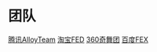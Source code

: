# 团队

[腾讯AlloyTeam](http://www.alloyteam.com/)
[淘宝FED](http://taobaofed.org/)
[360奇舞团](https://75team.com/)
[百度FEX](http://fex.baidu.com/)